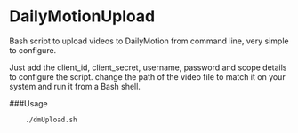 DailyMotionUpload
=================

Bash script to upload videos to DailyMotion from command line, very simple to configure.

Just add the client_id, client_secret, username, password and scope details to configure the script. change the path of the video file to match it on your system and run it from a Bash shell.

###Usage
```bash 
	./dmUpload.sh

	

